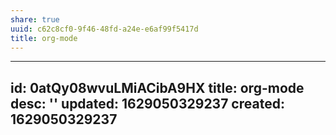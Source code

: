 ```yaml
---
share: true
uuid: c62c8cf0-9f46-48fd-a24e-e6af99f5417d
title: org-mode
---
```

---
id: 0atQy08wvuLMiACibA9HX
title: org-mode
desc: ''
updated: 1629050329237
created: 1629050329237
---